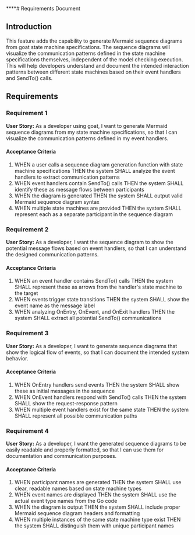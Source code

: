 ****# Requirements Document

## Introduction

This feature adds the capability to generate Mermaid sequence diagrams from goat state machine specifications. The sequence diagrams will visualize the communication patterns defined in the state machine specifications themselves, independent of the model checking execution. This will help developers understand and document the intended interaction patterns between different state machines based on their event handlers and SendTo() calls.

## Requirements

### Requirement 1

**User Story:** As a developer using goat, I want to generate Mermaid sequence diagrams from my state machine specifications, so that I can visualize the communication patterns defined in my event handlers.

#### Acceptance Criteria

1. WHEN a user calls a sequence diagram generation function with state machine specifications THEN the system SHALL analyze the event handlers to extract communication patterns
2. WHEN event handlers contain SendTo() calls THEN the system SHALL identify these as message flows between participants
3. WHEN the diagram is generated THEN the system SHALL output valid Mermaid sequence diagram syntax
4. WHEN multiple state machines are provided THEN the system SHALL represent each as a separate participant in the sequence diagram

### Requirement 2

**User Story:** As a developer, I want the sequence diagram to show the potential message flows based on event handlers, so that I can understand the designed communication patterns.

#### Acceptance Criteria

1. WHEN an event handler contains SendTo() calls THEN the system SHALL represent these as arrows from the handler's state machine to the target
2. WHEN events trigger state transitions THEN the system SHALL show the event name as the message label
3. WHEN analyzing OnEntry, OnEvent, and OnExit handlers THEN the system SHALL extract all potential SendTo() communications

### Requirement 3

**User Story:** As a developer, I want to generate sequence diagrams that show the logical flow of events, so that I can document the intended system behavior.

#### Acceptance Criteria

1. WHEN OnEntry handlers send events THEN the system SHALL show these as initial messages in the sequence
2. WHEN OnEvent handlers respond with SendTo() calls THEN the system SHALL show the request-response pattern
3. WHEN multiple event handlers exist for the same state THEN the system SHALL represent all possible communication paths

### Requirement 4

**User Story:** As a developer, I want the generated sequence diagrams to be easily readable and properly formatted, so that I can use them for documentation and communication purposes.

#### Acceptance Criteria

1. WHEN participant names are generated THEN the system SHALL use clear, readable names based on state machine types
2. WHEN event names are displayed THEN the system SHALL use the actual event type names from the Go code
3. WHEN the diagram is output THEN the system SHALL include proper Mermaid sequence diagram headers and formatting
4. WHEN multiple instances of the same state machine type exist THEN the system SHALL distinguish them with unique participant names
